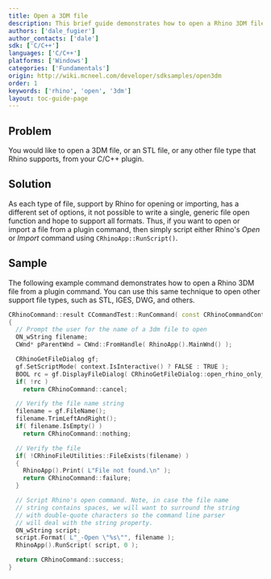 ```yaml
---
title: Open a 3DM file
description: This brief guide demonstrates how to open a Rhino 3DM file from a plugin command using C/C++.
authors: ['dale_fugier']
author_contacts: ['dale']
sdk: ['C/C++']
languages: ['C/C++']
platforms: ['Windows']
categories: ['Fundamentals']
origin: http://wiki.mcneel.com/developer/sdksamples/open3dm
order: 1
keywords: ['rhino', 'open', '3dm']
layout: toc-guide-page
---
```


 
## Problem

You would like to open a 3DM file, or an STL file, or any other file type that Rhino supports, from your C/C++ plugin.

## Solution

As each type of file, support by Rhino for opening or importing, has a different set of options, it not possible to write a single, generic file open function and hope to support all formats.  Thus, if you want to open or import a file from a plugin command, then simply script either Rhino's *Open* or *Import* command using `CRhinoApp::RunScript()`.

## Sample

The following example command demonstrates how to open a Rhino 3DM file from a plugin command.  You can use this same technique to open other support file types, such as STL, IGES, DWG, and others.

```cpp
CRhinoCommand::result CCommandTest::RunCommand( const CRhinoCommandContext& context )
{
  // Prompt the user for the name of a 3dm file to open
  ON_wString filename;
  CWnd* pParentWnd = CWnd::FromHandle( RhinoApp().MainWnd() );

  CRhinoGetFileDialog gf;
  gf.SetScriptMode( context.IsInteractive() ? FALSE : TRUE );
  BOOL rc = gf.DisplayFileDialog( CRhinoGetFileDialog::open_rhino_only_dialog, filename, pParentWnd );
  if( !rc )
    return CRhinoCommand::cancel;

  // Verify the file name string
  filename = gf.FileName();
  filename.TrimLeftAndRight();
  if( filename.IsEmpty() )
    return CRhinoCommand::nothing;

  // Verify the file
  if( !CRhinoFileUtilities::FileExists(filename) )
  {
    RhinoApp().Print( L"File not found.\n" );
    return CRhinoCommand::failure;
  }

  // Script Rhino's open command. Note, in case the file name
  // string contains spaces, we will want to surround the string
  // with double-quote characters so the command line parser
  // will deal with the string property.
  ON_wString script;
  script.Format( L"_-Open \"%s\"", filename );
  RhinoApp().RunScript( script, 0 );

  return CRhinoCommand::success;
}
```
